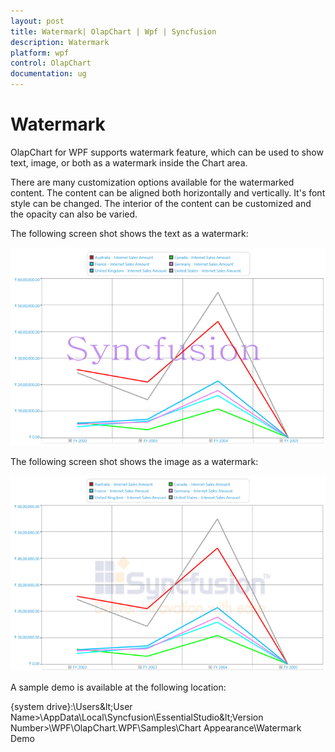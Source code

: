 ```yaml
---
layout: post
title: Watermark| OlapChart | Wpf | Syncfusion
description: Watermark
platform: wpf
control: OlapChart
documentation: ug
---
```


# Watermark

OlapChart for WPF supports watermark feature, which can be used to show text, image, or both as a watermark inside the Chart area. 

There are many customization options available for the watermarked content. The content can be aligned both horizontally and vertically. It's font style can be changed. The interior of the content can be customized and the opacity can also be varied.

The following screen shot shows the text as a watermark:

![](Watermark_images/Watermark_img1.png)

The following screen shot shows the image as a watermark:

![](Watermark_images/Watermark_img2.png)

A sample demo is available at the following location:

{system drive}:\Users\&lt;User Name&gt;\AppData\Local\Syncfusion\EssentialStudio\&lt;Version Number&gt;\WPF\OlapChart.WPF\Samples\Chart Appearance\Watermark Demo

